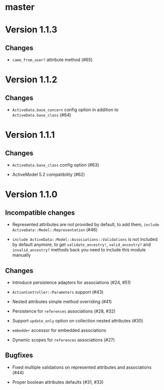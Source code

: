 # master

# Version 1.1.3

## Changes

* `came_from_user?` attribute method (#65)

# Version 1.1.2

## Changes

* `ActiveData.base_concern` config option in addition to `ActiveData.base_class` (#64)

# Version 1.1.1

## Changes

* `ActiveData.base_class` config option (#63)

* ActiveModel 5.2 compatibility (#62)

# Version 1.1.0

## Incompatible changes

* Represented attributes are not provided by default, to add them, `include ActiveData::Model::Representation` (#46)

* `include ActiveData::Model::Associations::Validations` is not included by default anymore, to get `validate_ancestry!`, `valid_ancestry?` and `invalid_ancestry?` methods back you need to include this module manually

## Changes

* Introduce persistence adapters for associations (#24, #51)

* `ActionController::Parameters` support (#43)

* Nested attributes simple method overriding (#41)

* Persistence for `references` associations (#28, #32)

* Support `update_only` option on collection nested attributes (#30)

* `embedder` accessor for embedded associations

* Dynamic scopes for `references` associations (#27)

## Bugfixes

* Fixed multiple validations on represented attributes and associations (#44)

* Proper boolean attributes defaults (#31, #33)
